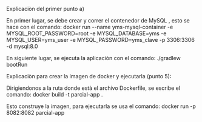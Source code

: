 Explicaciòn del primer punto
a)

En primer lugar, se debe crear y correr el contenedor de MySQL , esto se hace con el comando: docker run --name yms-mysql-container -e MYSQL_ROOT_PASSWORD=root -e MYSQL_DATABASE=yms -e MYSQL_USER=yms_user -e MYSQL_PASSWORD=yms_clave -p 3306:3306 -d mysql:8.0

En siguiente lugar, se ejecuta la aplicaciòn con el comando: ./gradlew bootRun


Explicaciòn para crear la imagen de docker y ejecutarla (punto 5):

Dirigiendonos a la ruta donde està el archivo Dockerfile, se escribe el comando: docker build -t parcial-app .

Esto construye la imagen, para ejecutarla se usa el comando:  docker run -p 8082:8082 parcial-app






